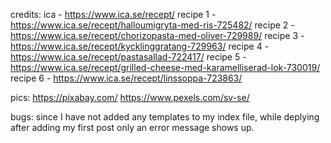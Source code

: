 credits: ica - https://www.ica.se/recept/
recipe 1 - https://www.ica.se/recept/halloumigryta-med-ris-725482/
recipe 2 - https://www.ica.se/recept/chorizopasta-med-oliver-729989/
recipe 3 - https://www.ica.se/recept/kycklinggratang-729963/
recipe 4 - https://www.ica.se/recept/pastasallad-722417/
recipe 5 - https://www.ica.se/recept/grilled-cheese-med-karamelliserad-lok-730019/
recipe 6 - https://www.ica.se/recept/linssoppa-723863/

pics:
https://pixabay.com/
https://www.pexels.com/sv-se/


bugs:
since I have not added any templates to my index file, while deplying after adding my first post only an error message shows up.